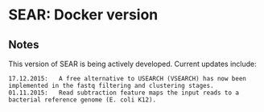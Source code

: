 SEAR: Docker version
====

Notes
----

This version of SEAR is being actively developed. Current updates include:

    17.12.2015:   A free alternative to USEARCH (VSEARCH) has now been implemented in the fastq filtering and clustering stages.
    01.11.2015:   Read subtraction feature maps the input reads to a bacterial reference genome (E. coli K12).